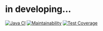 # in developing...

[![Java CI](https://github.com/KrylovMikhail1985/psychology/actions/workflows/github-actions.yml/badge.svg)](https://github.com/KrylovMikhail1985/psychology/actions/workflows/github-actions.yml)
[![Maintainability](https://api.codeclimate.com/v1/badges/426df8c416466794b96d/maintainability)](https://codeclimate.com/github/KrylovMikhail1985/psychology/maintainability)
[![Test Coverage](https://api.codeclimate.com/v1/badges/426df8c416466794b96d/test_coverage)](https://codeclimate.com/github/KrylovMikhail1985/psychology/test_coverage)
